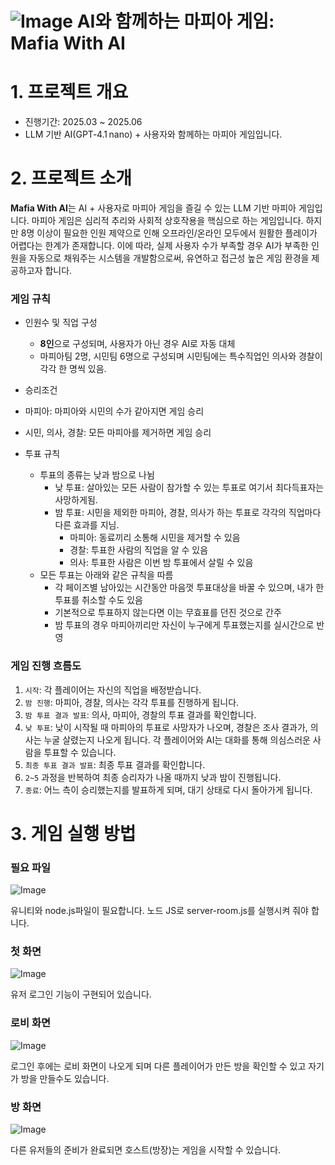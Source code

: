 # ![Image](https://github.com/user-attachments/assets/61a0dc9a-23b9-4357-9972-f03e702470d9) AI와 함께하는 마피아 게임: Mafia With AI

# 1. 프로젝트 개요
- 진행기간: 2025.03 ~ 2025.06
- LLM 기반 AI(GPT‑4.1 nano) + 사용자와 함께하는 마피아 게임입니다.

# 2. 프로젝트 소개
<strong>Mafia With AI</strong>는 AI + 사용자로 마피아 게임을 즐길 수 있는 LLM 기반 마피아 게임입니다.
 마피아 게임은 심리적 추리와 사회적 상호작용을 핵심으로 하는 게임입니다. 하지만 8명 이상이 필요한 인원 제약으로 인해 오프라인/온라인 모두에서 원활한 플레이가 어렵다는 한계가 존재합니다. 이에 따라, 실제 사용자 수가 부족할 경우 AI가 부족한 인원을 자동으로 채워주는 시스템을 개발함으로써, 유연하고 접근성 높은 게임 환경을 제공하고자 합니다.

### 게임 규칙
- 인원수 및 직업 구성
  - <strong>8인</strong>으로 구성되며, 사용자가 아닌 경우 AI로 자동 대체
  - 마피아팀 2명, 시민팀 6명으로 구성되며 시민팀에는 특수직업인 의사와 경찰이 각각 한 명씩 있음.
 - 승리조건 
  - 마피아: 마피아와 시민의 수가 같아지면 게임 승리
  - 시민, 의사, 경찰: 모든 마피아를 제거하면 게임 승리

- 투표 규칙
  - 투표의 종류는 낮과 밤으로 나뉨
    - 낮 투표: 살아있는 모든 사람이 참가할 수 있는 투표로 여기서 최다득표자는 사망하게됨.
    - 밤 투표: 시민을 제외한 마피아, 경찰, 의사가 하는 투표로 각각의 직업마다 다른 효과를 지님.
      - 마피아: 동료끼리 소통해 시민을 제거할 수 있음
      - 경찰: 투표한 사람의 직업을 알 수 있음
      - 의사: 투표한 사람은 이번 밤 투표에서 살릴 수 있음
  - 모든 투표는 아래와 같은 규칙을 따름
    - 각 페이즈별 남아있는 시간동안 마음껏 투표대상을 바꿀 수 있으며, 내가 한 투표를 취소할 수도 있음
    - 기본적으로 투표하지 않는다면 이는 무효표를 던진 것으로 간주
    - 밤 투표의 경우 마피아끼리만 자신이 누구에게 투표했는지를 실시간으로 반영
   
### 게임 진행 흐름도
1. `시작`: 각 플레이어는 자신의 직업을 배정받습니다.
2. `밤 진행`: 마피아, 경찰, 의사는 각각 투표를 진행하게 됩니다.
3. `밤 투표 결과 발표`: 의사, 마피아, 경찰의 투표 결과를 확인합니다.
4. `낮 투표`: 낮이 시작될 때 마피아의 투표로 사망자가 나오며, 경찰은 조사 결과가, 의사는 누굴 살렸는지 나오게 됩니다. 각 플레이어와 AI는 대화를 통해 의심스러운 사람을 투표할 수 있습니다.
5. `최종 투표 결과 발표`: 최종 투표 결과를 확인합니다.
6. `2~5` 과정을 반복하여 최종 승리자가 나올 때까지 낮과 밤이 진행됩니다. 
7. `종료`: 어느 측이 승리했는지를 발표하게 되며, 대기 상태로 다시 돌아가게 됩니다.

# 3. 게임 실행 방법

### 필요 파일
![Image](https://github.com/user-attachments/assets/7792856e-d263-4c93-ade9-bef00f69f37f)

유니티와 node.js파일이 필요합니다. 노드 JS로 server-room.js를 실행시켜 줘야 합니다.

### 첫 화면
![Image](https://github.com/user-attachments/assets/eb3d18e5-007b-457d-b8af-e32efc8905ab)

유저 로그인 기능이 구현되어 있습니다.

### 로비 화면
![Image](https://github.com/user-attachments/assets/8b74f33d-0a14-4835-971f-704847f0cdb3)

로그인 후에는 로비 화면이 나오게 되며 다른 플레이어가 만든 방을 확인할 수 있고 자기가 방을 만들수도 있습니다.

### 방 화면
![Image](https://github.com/user-attachments/assets/ff099506-3c93-4cf5-a648-dc5061c3cef7)

다른 유저들의 준비가 완료되면 호스트(방장)는 게임을 시작할 수 있습니다.
